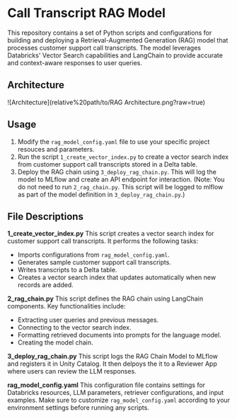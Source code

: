 # Call Transcript RAG Model

This repository contains a set of Python scripts and configurations for building and deploying a Retrieval-Augmented Generation (RAG) model that processes customer support call transcripts. The model leverages Databricks' Vector Search capabilities and LangChain to provide accurate and context-aware responses to user queries.

## Architecture
![Architecture](relative%20path/to/RAG Architecture.png?raw=true)
## Usage
1. Modify the `rag_model_config.yaml` file to use your specific project resouces and parameters.
2. Run the script `1_create_vector_index.py` to create a vector search index from customer support call transcripts stored in a Delta table.
3. Deploy the RAG chain using `3_deploy_rag_chain.py`. This will log the model to MLflow and create an API endpoint for interaction.
   (Note: You do not need to run `2_rag_chain.py`. This script will be logged to mlflow as part of the model definition in `3_deploy_rag_chain.py`.)

## File Descriptions
**1_create_vector_index.py**
This script creates a vector search index for customer support call transcripts. It performs the following tasks:
- Imports configurations from `rag_model_config.yaml`.
- Generates sample customer support call transcripts.
- Writes transcripts to a Delta table.
- Creates a vector search index that updates automatically when new records are added.

**2_rag_chain.py**
This script defines the RAG chain using LangChain components. Key functionalities include:
- Extracting user queries and previous messages.
- Connecting to the vector search index.
- Formatting retrieved documents into prompts for the language model.
- Creating the model chain.

**3_deploy_rag_chain.py**
This script logs the RAG Chain Model to MLflow and registers it in Unity Catalog. It then delpoys the it to a Reviewer App where users can review the LLM responses.

**rag_model_config.yaml**
This configuration file contains settings for Databricks resources, LLM parameters, retriever configurations, and input examples. Make sure to customize `rag_model_config.yaml` according to your environment settings before running any scripts.
